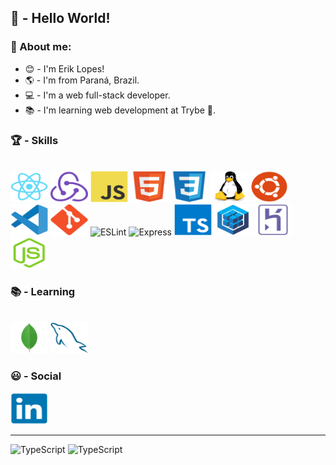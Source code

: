 

## :wave: - Hello World!

### :book: About me:

 - 😊 - I'm Erik Lopes! <br>
 - :earth_americas: - I'm from Paraná, Brazil. <br>
 - 💻 - I'm a web full-stack developer.<br>
 - :books: - I'm learning web development at Trybe 💚. <br>
 

### :trophy: - Skills
<div style="display: inline_block"><br>
       <img alt="React" height="50" width="60" src="https://raw.githubusercontent.com/devicons/devicon/master/icons/react/react-original.svg">
        <img alt="Redux" height="50" width="60" src="https://raw.githubusercontent.com/devicons/devicon/master/icons/redux/redux-original.svg">
        <img alt="JavaScript" height="50" width="60" src="https://raw.githubusercontent.com/devicons/devicon/master/icons/javascript/javascript-original.svg">
        <img alt="HTML5" height="50" width="60" src="https://raw.githubusercontent.com/devicons/devicon/master/icons/html5/html5-original.svg">
        <img alt="CSS3" height="50" width="60" src="https://raw.githubusercontent.com/devicons/devicon/master/icons/css3/css3-original.svg">
        <img alt="Linux" height="50" width="60" src="https://raw.githubusercontent.com/devicons/devicon/master/icons/linux/linux-original.svg">
        <img alt="Ubuntu" height="50" width="60" src="https://raw.githubusercontent.com/devicons/devicon/master/icons/ubuntu/ubuntu-plain.svg">
        <img alt="VSCode" height="50" width="60" src="https://raw.githubusercontent.com/devicons/devicon/master/icons/vscode/vscode-original.svg">
        <img alt="Git" height="50" width="60" src="https://raw.githubusercontent.com/devicons/devicon/master/icons/git/git-original.svg">
        <img alt="ESLint" height="50" width="60" src="https://cdn.jsdelivr.net/gh/devicons/devicon/icons/eslint/eslint-original.svg">
        <img alt="Express" height="50" width="60" src="https://cdn.jsdelivr.net/gh/devicons/devicon/icons/express/express-original.svg">
        <img alt="TypeScript" height="50" width="60" src="https://raw.githubusercontent.com/devicons/devicon/master/icons/typescript/typescript-original.svg">
        <img alt="Sequelize" height="50" width="60" src="https://raw.githubusercontent.com/devicons/devicon/master/icons/sequelize/sequelize-original.svg">
        <img alt="Heroku" height="50" width="60" src="https://raw.githubusercontent.com/devicons/devicon/master/icons/heroku/heroku-original.svg">  
        <img alt="NodeJs" height="50" width="60" src="https://raw.githubusercontent.com/devicons/devicon/master/icons/nodejs/nodejs-original.svg">  
</div>
  
### 📚 - Learning

 <div style="display: inline_block"><br>
    <img alt="Mongo" height="50" width="60" src="https://raw.githubusercontent.com/devicons/devicon/master/icons/mongodb/mongodb-original.svg">
    <img alt="MySQL" height="50" width="60" src="https://raw.githubusercontent.com/devicons/devicon/master/icons/mysql/mysql-original.svg">
  </div>
 
### :smiley: - Social

<div style="display: inline_block">
<a href="https://www.linkedin.com/in/eriklopesdeoliveira/">
<img alt="TypeScript" height="50" width="60" src="https://raw.githubusercontent.com/devicons/devicon/master/icons/linkedin/linkedin-original.svg">
</a>
</div>
<hr>

<div style="display: inline_block"> 

<img alt="TypeScript" height="200" width="400" src="https://github-readme-stats.vercel.app/api/top-langs/?username=eriklopess&layout=compact&show_icons=true&theme=tokyonight">
 
<img alt="TypeScript" height="200" width="480" src="https://github-readme-stats.vercel.app/api?username=eriklopess&show_icons=true&theme=tokyonight">
 
</div>



